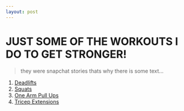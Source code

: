 ```yaml
---
layout: post
---
```


# JUST SOME OF THE WORKOUTS I DO TO GET STRONGER! 
> they were snapchat stories thats why there is some text...

1. [Deadlifts](https://flic.kr/p/q7ej2G)
2. [Squats](https://flic.kr/p/r45SWz)
3. [One Arm Pull Ups](https://flic.kr/p/qLFqoW)
4. [Tricep Extensions](https://flic.kr/p/qLMm5c)

